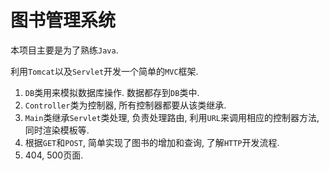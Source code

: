 # 图书管理系统

本项目主要是为了熟练`Java`.

利用`Tomcat`以及`Servlet`开发一个简单的`MVC`框架.

1. `DB`类用来模拟数据库操作. 数据都存到`DB`类中.
2. `Controller`类为控制器, 所有控制器都要从该类继承.
3. `Main`类继承`Servlet`类处理, 负责处理路由, 利用`URL`来调用相应的控制器方法, 同时渲染模板等.
4. 根据`GET`和`POST`, 简单实现了图书的增加和查询, 了解`HTTP`开发流程.
5. 404, 500页面.
